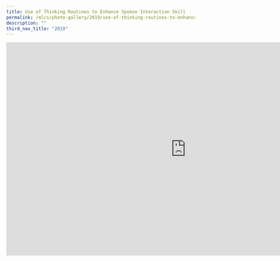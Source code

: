 ```yaml
---
title: Use of Thinking Routines to Enhance Spoken Interaction Skill
permalink: /mlcs/photo-gallery/2019/use-of-thinking-routines-to-enhance-spoken-interaction-skill/
description: ""
third_nav_title: "2019"
---
```

<iframe allowfullscreen="true" height="569" width="960" frameborder="0" src="https://docs.google.com/presentation/d/e/2PACX-1vRjtgRIR427cck6KC2fhs_3DTzHK_86ibZR3SzPczJj9iw_J5townxjA8dEIlxEoiHzg3RlfMWjolKp/embed?start=false&amp;loop=false&amp;delayms=3000"></iframe>